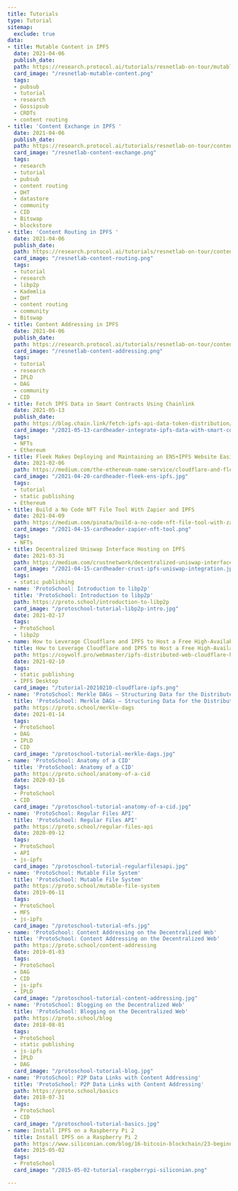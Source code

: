 ```yaml
---
title: Tutorials
type: Tutorial
sitemap:
  exclude: true
data:
- title: Mutable Content in IPFS
  date: 2021-04-06
  publish_date: 
  path: https://research.protocol.ai/tutorials/resnetlab-on-tour/mutable-content/
  card_image: "/resnetlab-mutable-content.png"
  tags:
  - pubsub
  - tutorial
  - research
  - Gossipsub
  - CRDTs
  - content routing
- title: 'Content Exchange in IPFS '
  date: 2021-04-06
  publish_date: 
  path: https://research.protocol.ai/tutorials/resnetlab-on-tour/content-exchange/
  card_image: "/resnetlab-content-exchange.png"
  tags:
  - research
  - tutorial
  - pubsub
  - content routing
  - DHT
  - datastore
  - community
  - CID
  - Bitswap
  - blockstore
- title: 'Content Routing in IPFS '
  date: 2021-04-06
  publish_date: 
  path: https://research.protocol.ai/tutorials/resnetlab-on-tour/content-routing/
  card_image: "/resnetlab-content-routing.png"
  tags:
  - tutorial
  - research
  - libp2p
  - Kademlia
  - DHT
  - content routing
  - community
  - Bitswap
- title: Content Addressing in IPFS
  date: 2021-04-06
  publish_date: 
  path: https://research.protocol.ai/tutorials/resnetlab-on-tour/content-addressing/
  card_image: "/resnetlab-content-addressing.png"
  tags:
  - tutorial
  - research
  - IPLD
  - DAG
  - community
  - CID
- title: Fetch IPFS Data in Smart Contracts Using Chainlink
  date: 2021-05-13
  publish_date: 
  path: https://blog.chain.link/fetch-ipfs-api-data-token-distribution/
  card_image: "/2021-05-13-cardheader-integrate-ipfs-data-with-smart-contracts-using-a-chainlink-external-adapter.png"
  tags:
  - NFTs
  - Ethereum
- title: Fleek Makes Deploying and Maintaining an ENS+IPFS Website Easier than Ever
  date: 2021-02-06
  path: https://medium.com/the-ethereum-name-service/cloudflare-and-fleek-make-ens-ipfs-site-deployment-as-easy-as-ever-262c990a7514
  card_image: "/2021-04-20-cardheader-fleek-ens-ipfs.jpg"
  tags:
  - tutorial
  - static publishing
  - Ethereum
- title: Build a No Code NFT File Tool With Zapier and IPFS
  date: 2021-04-09
  path: https://medium.com/pinata/build-a-no-code-nft-file-tool-with-zapier-and-ipfs-9bd44a3b23b7
  card_image: "/2021-04-15-cardheader-zapier-nft-tool.png"
  tags:
  - NFTs
- title: Decentralized Uniswap Interface Hosting on IPFS
  date: 2021-03-31
  path: https://medium.com/crustnetwork/decentralized-uniswap-interface-hosting-on-ipfs-18a78d1209ac
  card_image: "/2021-04-15-cardheader-crust-ipfs-uniswap-integration.jpg"
  tags:
  - static publishing
- name: 'ProtoSchool: Introduction to libp2p'
  title: 'ProtoSchool: Introduction to libp2p'
  path: https://proto.school/introduction-to-libp2p
  card_image: "/protoschool-tutorial-libp2p-intro.jpg"
  date: 2021-02-17
  tags:
  - ProtoSchool
  - libp2p
- name: How to Leverage Cloudflare and IPFS to Host a Free High-Availability Site
  title: How to Leverage Cloudflare and IPFS to Host a Free High-Availability Site
  path: https://coywolf.pro/webmaster/ipfs-distributed-web-cloudflare-host-site/
  date: 2021-02-10
  tags:
  - static publishing
  - IPFS Desktop
  card_image: "/tutorial-20210210-cloudflare-ipfs.png"
- name: 'ProtoSchool: Merkle DAGs — Structuring Data for the Distributed Web'
  title: 'ProtoSchool: Merkle DAGs — Structuring Data for the Distributed Web'
  path: https://proto.school/merkle-dags
  date: 2021-01-14
  tags:
  - ProtoSchool
  - DAG
  - IPLD
  - CID
  card_image: "/protoschool-tutorial-merkle-dags.jpg"
- name: 'ProtoSchool: Anatomy of a CID'
  title: 'ProtoSchool: Anatomy of a CID'
  path: https://proto.school/anatomy-of-a-cid
  date: 2020-03-16
  tags:
  - ProtoSchool
  - CID
  card_image: "/protoschool-tutorial-anatomy-of-a-cid.jpg"
- name: 'ProtoSchool: Regular Files API'
  title: 'ProtoSchool: Regular Files API'
  path: https://proto.school/regular-files-api
  date: 2020-09-12
  tags:
  - ProtoSchool
  - API
  - js-ipfs
  card_image: "/protoschool-tutorial-regularfilesapi.jpg"
- name: 'ProtoSchool: Mutable File System'
  title: 'ProtoSchool: Mutable File System'
  path: https://proto.school/mutable-file-system
  date: 2019-06-11
  tags:
  - ProtoSchool
  - MFS
  - js-ipfs
  card_image: "/protoschool-tutorial-mfs.jpg"
- name: 'ProtoSchool: Content Addressing on the Decentralized Web'
  title: 'ProtoSchool: Content Addressing on the Decentralized Web'
  path: https://proto.school/content-addressing
  date: 2019-01-03
  tags:
  - ProtoSchool
  - DAG
  - CID
  - js-ipfs
  - IPLD
  card_image: "/protoschool-tutorial-content-addressing.jpg"
- name: 'ProtoSchool: Blogging on the Decentralized Web'
  title: 'ProtoSchool: Blogging on the Decentralized Web'
  path: https://proto.school/blog
  date: 2018-08-01
  tags:
  - ProtoSchool
  - static publishing
  - js-ipfs
  - IPLD
  - DAG
  card_image: "/protoschool-tutorial-blog.jpg"
- name: 'ProtoSchool: P2P Data Links with Content Addressing'
  title: 'ProtoSchool: P2P Data Links with Content Addressing'
  path: https://proto.school/basics
  date: 2018-07-31
  tags:
  - ProtoSchool
  - CID
  card_image: "/protoschool-tutorial-basics.jpg"
- name: Install IPFS on a Raspberry Pi 2
  title: Install IPFS on a Raspberry Pi 2
  path: https://www.siliconian.com/blog/16-bitcoin-blockchain/23-beginner-s-guide-to-installing-ipfs-on-a-raspberry-pi-2
  date: 2015-05-02
  tags:
  - ProtoSchool
  card_image: "/2015-05-02-tutorial-raspberrypi-siliconian.png"

---
```

